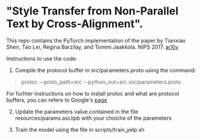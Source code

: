 # "Style Transfer from Non-Parallel Text by Cross-Alignment".

This repo contains the PyTorch implementation of the paper by Tianxiao Shen, Tao Lei, Regina Barzilay, and Tommi Jaakkola. NIPS 2017. [arXiv](https://arxiv.org/abs/1705.09655)

Instructions to use the code:

1. Compile the protocol buffer in src/parameters.proto using the command:
 
> protoc --proto_path=src --python_out=src src/parameters.proto

For furhter instructions on how to install protoc and what are protocol buffers, you can refere to Google's [page](https://developers.google.com/protocol-buffers/docs/pythontutorial)

2. Update the parameters value contained in the file resources/params.asciipb with your choiche of the parameters

3. Train the model using the file in scripts/train_yelp.sh
